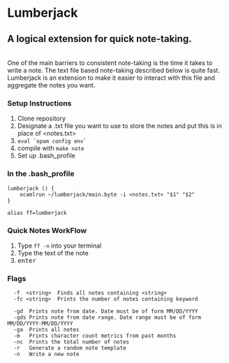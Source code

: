 # Lumberjack
## A logical extension for quick note-taking.
<br/>
One of the main barriers to consistent note-taking is the time it takes to write a note.   
The text file based note-taking described below is quite fast.
Lumberjack is an extension to make it easier to interact with this file and aggregate the notes you want.

### Setup Instructions
1. Clone repository
2. Designate a .txt file you want to use to store the notes and put this is in place of <notes.txt>
3. ```eval `opam config env` ```
4. compile with ```make note```
5. Set up .bash_profile

 ### In the .bash_profile
```
lumberjack () {
    ocamlrun ~/lumberjack/main.byte -i <notes.txt> "$1" "$2"
}

alias ff=lumberjack
```
### Quick Notes WorkFlow
1. Type `ff -n` into your terminal
2. Type the text of the note
3. <kbd>enter</kbd>

### Flags
```
  -f  <string>  Finds all notes containing <string>
  -fc <string>  Prints the number of notes containing keyword
  
  -gd  Prints note from date. Date must be of form MM/DD/YYYY
  -gds Prints note from date range. Date range must be of form MM/DD/YYYY-MM/DD/YYYY
  -ga  Prints all notes
  -m   Prints character count metrics from past months
  -nc  Prints the total number of notes
  -r   Generate a random note template
  -n   Write a new note
 ```


